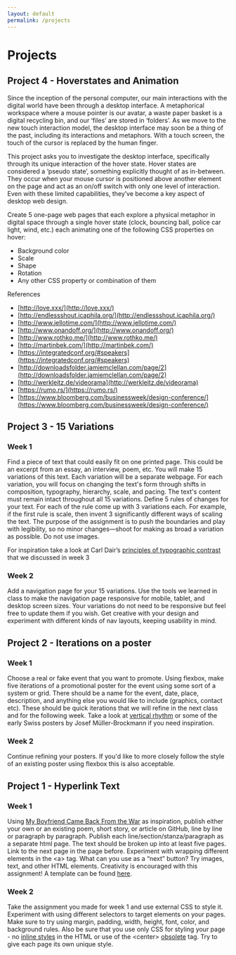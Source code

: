 ```yaml
---
layout: default
permalink: /projects
---
```


# Projects

## Project 4 - Hoverstates and Animation

Since the inception of the personal computer, our main interactions with the digital world have been through a desktop interface. A metaphorical workspace where a mouse pointer is our avatar, a waste paper basket is a digital recycling bin, and our ‘files’ are stored in ‘folders’. As we move to the new touch interaction model, the desktop interface may soon be a thing of the past, including its interactions and metaphors. With a touch screen, the touch of the cursor is replaced by the human finger.

This project asks you to investigate the desktop interface, specifically through its unique interaction of the hover state. Hover states are considered a ‘pseudo state’, something explicitly thought of as in-between. They occur when your mouse cursor is positioned above another element on the page and act as an on/off switch with only one level of interaction. Even with these limited capabilities, they’ve become a key aspect of desktop web design.

Create 5 one-page web pages that each explore a physical metaphor in digital space through a single hover state (clock, bouncing ball, police car light, wind, etc.) each animating one of the following CSS properties on hover:

* Background color
* Scale 
* Shape 
* Rotation
* Any other CSS property or combination of them

References
* [http://love.xxx/](http://love.xxx/)
* [http://endlessshout.icaphila.org/](http://endlessshout.icaphila.org/)
* [http://www.jellotime.com/](http://www.jellotime.com/)
* [http://www.onandoff.org/](http://www.onandoff.org/)
* [http://www.rothko.me/](http://www.rothko.me/)
* [http://martinbek.com/](http://martinbek.com/)
* [https://integratedconf.org/#speakers](https://integratedconf.org/#speakers)
* [http://downloadsfolder.jamiemclellan.com/page/2](http://downloadsfolder.jamiemclellan.com/page/2)
* [http://werkleitz.de/videorama](http://werkleitz.de/videorama)
* [https://rumo.rs/](https://rumo.rs/)
* [https://www.bloomberg.com/businessweek/design-conference/](https://www.bloomberg.com/businessweek/design-conference/)


## Project 3 - 15 Variations

### Week 1 

Find a piece of text that could easily fit on one printed page. This could be an excerpt from an essay, an interview, poem, etc. You will make 15 variations of this text. Each variation will be a separate webpage. For each variation, you will focus on changing the text's form through shifts in composition, typography, hierarchy, scale, and pacing. The text's content must remain intact throughout all 15 variations. Define 5 rules of changes for your text. For each of the rule come up with 3 variations each. For example, if the first rule is scale, then invent 3 significantly different ways of scaling the text. The purpose of the assignment is to push the boundaries and play with legibility, so no minor changes—shoot for making as broad a variation as possible. Do not use images. 

For inspiration take a look at Carl Dair’s [principles of typographic contrast](https://drive.google.com/open?id=1qULLI4dcY1gE54EaLxhYmL_Bq7puo5qI) that we discussed in week 3

### Week 2

Add a navigation page for your 15 variations. Use the tools we learned in class to make the navigation page responsive for mobile, tablet, and desktop screen sizes. Your variations do not need to be responsive but feel free to update them if you wish. Get creative with your design and experiment with different kinds of nav layouts, keeping usability in mind.

## Project 2 - Iterations on a poster 

### Week 1

Choose a real or fake event that you want to promote. Using flexbox, make five iterations of a promotional poster for the event using some sort of a system or grid. There should be a name for the event, date, place, description, and anything else you would like to include (graphics, contact etc). These should be quick iterations that we will refine in the next class and for the following week. Take a look at [vertical rhythm](http://verticalrhythm.org/) or some of the early Swiss posters by Josef Müller-Brockmann if you need inspiration.

### Week 2

Continue refining your posters. If you'd like to more closely follow the style of an existing poster using flexbox this is also acceptable.

## Project 1 - Hyperlink Text 

### Week 1

Using [My Boyfriend Came Back From the War](http://www.teleportacia.org/war/) as inspiration, publish either your own or an existing poem, short story, or article on GitHub, line by line or paragraph by paragraph. Publish each line/section/stanza/paragraph as a separate html page. The text should be broken up into at least five pages. Link to the next page in the page before. Experiment with wrapping different elements in the \<a\> tag. What can you use as a “next” button? Try images, text, and other HTML elements. Creativity is encouraged with this assignment! A template can be found [here](https://github.com/wdbasics/assignment_1_template).

### Week 2

Take the assignment you made for week 1 and use external CSS to style it. Experiment with using different selectors to target elements on your pages. Make sure to try using margin, padding, width, height, font, color, and background rules. Also be sure that you use only CSS for styling your page - no [inline styles](https://www.lifewire.com/avoid-inline-styles-for-css-3466846) in the HTML or use of the \<center\> [obsolete](https://developer.mozilla.org/en-US/docs/Web/HTML/Element/center) tag. Try to give each page its own unique style.